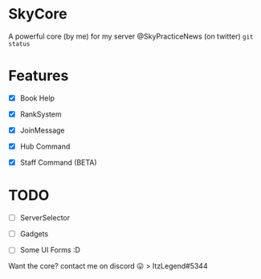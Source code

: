 # SkyCore
A powerful core (by me) for my server @SkyPracticeNews (on twitter)   `git status`

# Features

- [x] Book Help

- [x] RankSystem

- [x] JoinMessage

- [x] Hub Command

- [x] Staff Command (BETA)

# TODO

- [ ] ServerSelector

- [ ] Gadgets

- [ ] Some UI Forms :D

Want the core? contact me on discord :stuck_out_tongue: > ItzLegend#5344
